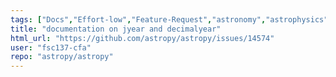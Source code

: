 ```yaml
---
tags: ["Docs","Effort-low","Feature-Request","astronomy","astrophysics","astropy","python","science","time"]
title: "documentation on jyear and decimalyear"
html_url: "https://github.com/astropy/astropy/issues/14574"
user: "fsc137-cfa"
repo: "astropy/astropy"
---
```


